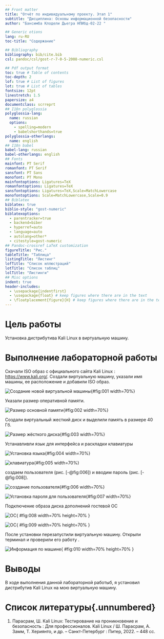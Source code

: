 ```yaml
---
## Front matter
title: "Отчёт по индивидуальному проекту. Этап 1" 
subtitle: "Дисциплина: Основы информационной безопасности"
author: "Бансимба Клодели Дьегра НПИбд-02-22 "

## Generic otions
lang: ru-RU
toc-title: "Содержание"

## Bibliography
bibliography: bib/cite.bib
csl: pandoc/csl/gost-r-7-0-5-2008-numeric.csl

## Pdf output format
toc: true # Table of contents
toc-depth: 2
lof: true # List of figures
lot: true # List of tables
fontsize: 12pt
linestretch: 1.5
papersize: a4
documentclass: scrreprt
## I18n polyglossia
polyglossia-lang:
  name: russian
  options:
	- spelling=modern
	- babelshorthands=true
polyglossia-otherlangs:
  name: english
## I18n babel
babel-lang: russian
babel-otherlangs: english
## Fonts
mainfont: PT Serif
romanfont: PT Serif
sansfont: PT Sans
monofont: PT Mono
mainfontoptions: Ligatures=TeX
romanfontoptions: Ligatures=TeX
sansfontoptions: Ligatures=TeX,Scale=MatchLowercase
monofontoptions: Scale=MatchLowercase,Scale=0.9
## Biblatex
biblatex: true
biblio-style: "gost-numeric"
biblatexoptions:
  - parentracker=true
  - backend=biber
  - hyperref=auto
  - language=auto
  - autolang=other*
  - citestyle=gost-numeric
## Pandoc-crossref LaTeX customization
figureTitle: "Рис."
tableTitle: "Таблица"
listingTitle: "Листинг"
lofTitle: "Список иллюстраций"
lotTitle: "Список таблиц"
lolTitle: "Листинги"
## Misc options
indent: true
header-includes:
  - \usepackage{indentfirst}
  - \usepackage{float} # keep figures where there are in the text
  - \floatplacement{figure}{H} # keep figures where there are in the text
---
```


# Цель работы

Установка дистрибутивa Kali Linux в виртуальную машину.

# Выполнение лабораторной работы

Скачали ISO образ с официального сайта Kali Linux : https://www.kali.org/. Создали виртуальную машину, указали имя машины, ее расположение и добавили ISO образ.

![Создание новой виртуальной машины](image/1.jpg){#fig:001 width=70%}

Указали размер оперативной памяти. 

![Размер основной памяти](image/2.jpg){#fig:002 width=70%}

Создали виртуальный жесткий диск и выделили память в размере 40 Гб.

![Размер жёсткого диска](image/3.jpg){#fig:003 width=70%}

Устанавливли язык для интерфейса и раскладки клавиатуры

![Установка языка](image/4.jpg){#fig:004 width=70%}

![клавиатура](image/5.jpg){#fig:005 width=70%}

создаем пользователя (рис. [-@fig:006]) и вводим пароль (рис. [-@fig:008]).

![создание пользователя](image/6.jpg){#fig:006 width=70%}

![Установка пароля для пользователя](image/8.jpg){#fig:007 width=70%}

Подключение образа диска дополнений гостевой ОС

![ОС](image/9.jpg){ #fig:008 width=70% height=70% }

![ОС](image/10.jpg){ #fig:009 width=70% height=70% }

После установки перезапустили виртуальную машину. Открыли терминал и проверили его работу .

![Информация по машине](image/12.jpg){ #fig:010 width=70% height=70% }

# Выводы

В ходе выполнения данной лабораторной работыб, я установил дистрибутив Kali Linux на мою виртуальную машину.

# Список литературы{.unnumbered}

1. Парасрам, Ш. Kali Linux: Тестирование на проникновение и безопасность : Для профессионалов. Kali Linux / Ш. Парасрам, А. Замм, Т. Хериянто, и др. – Санкт-Петербург : Питер, 2022. – 448 сс.
